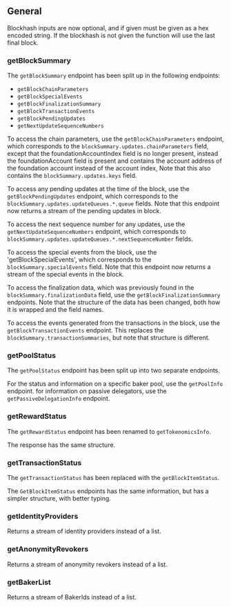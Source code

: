 ## General

Blockhash inputs are now optional, and if given must be given as a hex
encoded string. If the blockhash is not given the function will use the last
final block.

### getBlockSummary

The `getBlockSummary` endpoint has been split up in the following endpoints:

- `getBlockChainParameters`
- `getBlockSpecialEvents`
- `getBlockFinalizationSummary`
- `getBlockTransactionEvents`
- `getBlockPendingUpdates`
- `getNextUpdateSequenceNumbers`

To access the chain parameters, use the `getBlockChainParameters` endpoint,
which corresponds to the `blockSummary.updates.chainParameters` field,
except that the foundationAccountIndex field is no longer present, instead
the foundationAccount field is present and contains the account address of
the foundation account instead of the account index, Note that this also
contains the `blockSummary.updates.keys` field.

To access any pending updates at the time of the block, use
the `getBlockPendingUpdates` endpoint, which corresponds to the
`blockSummary.updates.updateQueues.*.queue` fields.  Note that this endpoint
now returns a stream of the pending updates in block.

To access the next sequence number for any updates, use the
`getNextUpdateSequenceNumbers` endpoint, which corresponds to
`blockSummary.updates.updateQueues.*.nextSequenceNumber` fields.

To access the special events from the block, use the 'getBlockSpecialEvents',
which corresponds to the `blockSummary.specialEvents` field.  Note that this
endpoint now returns a stream of the special events in the block.

To access the finalization data, which was previously found in the
`blockSummary.finalizationData` field, use the `getBlockFinalizationSummary`
endpoints.  Note that the structure of the data has been changed, both how
it is wrapped and the field names.

To access the events generated from the transactions in the block,
use the `getBlockTransactionEvents` endpoint. This replaces the
`blockSummary.transactionSummaries`, but note that structure is different.

### getPoolStatus

The `getPoolStatus` endpoint has been split up into two separate endpoints.

For the status and information on a specific baker pool, use the
`getPoolInfo` endpoint.  for information on passive delegators, use the
`getPassiveDelegationInfo` endpoint.

### getRewardStatus

The `getRewardStatus` endpoint has been renamed to `getTokenomicsInfo`.

The response has the same structure.

### getTransactionStatus

The `getTransactionStatus` has been replaced with the `getBlockItemStatus`.

The `GetBlockItemStatus` endpoints has the same information, but has a
simpler structure, with better typing.

### getIdentityProviders

Returns a stream of identity providers instead of a list.

### getAnonymityRevokers

Returns a stream of anonymity revokers instead of a list.

### getBakerList

Returns a stream of BakerIds instead of a list.
